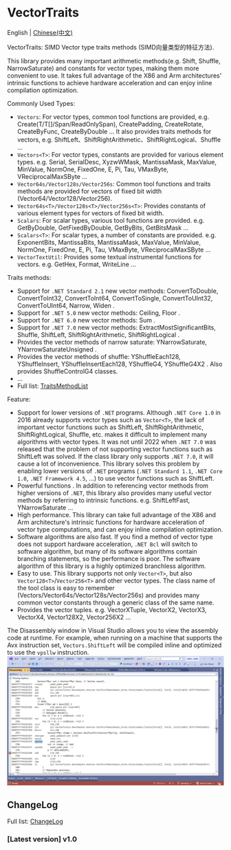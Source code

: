 # VectorTraits
English | [Chinese(中文)](README_Chinese.md)

VectorTraits: SIMD Vector type traits methods (SIMD向量类型的特征方法).

This library provides many important arithmetic methods(e.g. Shift, Shuffle, NarrowSaturate) and constants for vector types, making them more convenient to use. It takes full advantage of the X86 and Arm architectures' intrinsic functions to achieve hardware acceleration and can enjoy inline compilation optimization.

Commonly Used Types:
- `Vectors`: For vector types, common tool functions are provided, e.g. Create(T/T[]/Span/ReadOnlySpan), CreatePadding, CreateRotate, CreateByFunc, CreateByDouble ... It also provides traits methods for vectors, e.g. ShiftLeft、ShiftRightArithmetic、ShiftRightLogical、Shuffle ...
- `Vectors<T>`: For vector types, constants are provided for various element types. e.g. Serial, SerialDesc, XyzwWMask, MantissaMask, MaxValue, MinValue, NormOne, FixedOne, E, Pi, Tau, VMaxByte, VReciprocalMaxSByte ...
- `Vector64s/Vector128s/Vector256s`: Common tool functions and traits methods are provided for vectors of fixed bit width (Vector64/Vector128/Vector256).
- `Vector64s<T>/Vector128s<T>/Vector256s<T>`: Provides constants of various element types for vectors of fixed bit width.
- `Scalars`: For scalar types, various tool functions are provided. e.g. GetByDouble, GetFixedByDouble, GetByBits, GetBitsMask ...
- `Scalars<T>`: For scalar types, a number of constants are provided. e.g. ExponentBits, MantissaBits, MantissaMask, MaxValue, MinValue, NormOne, FixedOne, E, Pi, Tau, VMaxByte, VReciprocalMaxSByte ...
- `VectorTextUtil`: Provides some textual instrumental functions for vectors. e.g. GetHex, Format, WriteLine ...

Traits methods:
- Support for `.NET Standard 2.1` new vector methods: ConvertToDouble, ConvertToInt32, ConvertToInt64, ConvertToSingle, ConvertToUInt32, ConvertToUInt64, Narrow, Widen .
- Support for `.NET 5.0` new vector methods: Ceiling, Floor .
- Support for `.NET 6.0` new vector methods: Sum .
- Support for `.NET 7.0` new vector methods: ExtractMostSignificantBits, Shuffle, ShiftLeft, ShiftRightArithmetic, ShiftRightLogical .
- Provides the vector methods of narrow saturate: YNarrowSaturate, YNarrowSaturateUnsigned .
- Provides the vector methods of shuffle: YShuffleEach128, YShuffleInsert, YShuffleInsertEach128, YShuffleG4, YShuffleG4X2 . Also provides ShuffleControlG4 classes.
- ...
- Full list: [TraitsMethodList](TraitsMethodList.md)

Feature:
- Support for lower versions of `.NET` programs. Although `.NET Core 1.0` in 2016 already supports vector types such as `Vector<T>`, the lack of important vector functions such as ShiftLeft, ShiftRightArithmetic, ShiftRightLogical, Shuffle, etc. makes it difficult to implement many algorithms with vector types. It was not until 2022 when `.NET 7.0` was released that the problem of not supporting vector functions such as ShiftLeft was solved. If the class library only supports `.NET 7.0`, it will cause a lot of inconvenience. This library solves this problem by enabling lower versions of `.NET` programs (`.NET Standard 1.1`, `.NET Core 1.0`, `.NET Framework 4.5`, ...) to use vector functions such as ShiftLeft.
- Powerful functions . In addition to referencing vector methods from higher versions of `.NET`, this library also provides many useful vector methods by referring to intrinsic functions. e.g. ShiftLeftFast, YNarrowSaturate ...
- High performance. This library can take full advantage of the X86 and Arm architecture's intrinsic functions for hardware acceleration of vector type computations, and can enjoy inline compilation optimization.
- Software algorithms are also fast. If you find a method of vector type does not support hardware acceleration, `.NET Bcl` will switch to software algorithm, but many of its software algorithms contain branching statements, so the performance is poor.  The software algorithm of this library is a highly optimized branchless algorithm.
- Easy to use. This library supports not only `Vector<T>`, but also `Vector128<T>`/`Vector256<T>` and other vector types. The class name of the tool class is easy to remember (Vectors/Vector64s/Vector128s/Vector256s) and provides many common vector constants through a generic class of the same name.
- Provides the vector tuples. e.g. VectorXTuple, VectorX2, VectorX3, VectorX4, Vector128X2, Vector256X2 ...

The Disassembly window in Visual Studio allows you to view the assembly code at runtime.  For example, when running on a machine that supports the Avx instruction set, `Vectors.ShiftLeft` will be compiled inline and optimized to use the `vpsllw` instruction.
![Vectors.ShiftLeft_use_inline.png](docs/Vectors.ShiftLeft_use_inline.png)


## ChangeLog

Full list: [ChangeLog](ChangeLog.md)

### [Latest version] v1.0
